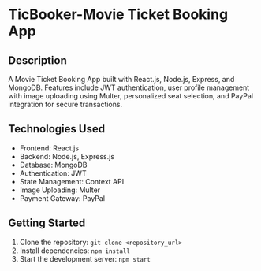 # TicBooker-Movie Ticket Booking App

## Description
A Movie Ticket Booking App built with React.js, Node.js, Express, and MongoDB. Features include JWT authentication, user profile management with image uploading using Multer, personalized seat selection, and PayPal integration for secure transactions.

## Technologies Used
- Frontend: React.js
- Backend: Node.js, Express.js
- Database: MongoDB
- Authentication: JWT
- State Management: Context API
- Image Uploading: Multer
- Payment Gateway: PayPal

## Getting Started
1. Clone the repository: `git clone <repository_url>`
2. Install dependencies: `npm install`
3. Start the development server: `npm start`

